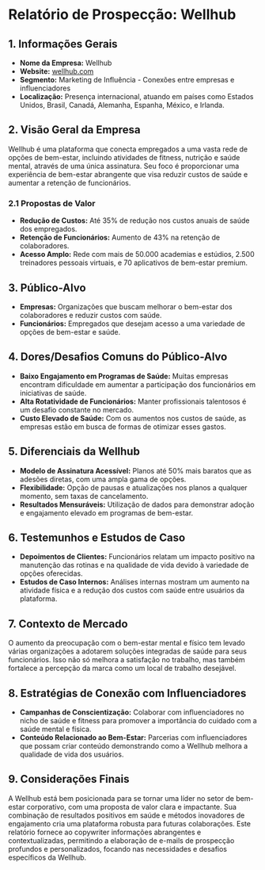 # Relatório de Prospecção: Wellhub

## 1. Informações Gerais
- **Nome da Empresa:** Wellhub
- **Website:** [wellhub.com](http://www.wellhub.com)
- **Segmento:** Marketing de Influência - Conexões entre empresas e influenciadores
- **Localização:** Presença internacional, atuando em países como Estados Unidos, Brasil, Canadá, Alemanha, Espanha, México, e Irlanda.

## 2. Visão Geral da Empresa
Wellhub é uma plataforma que conecta empregados a uma vasta rede de opções de bem-estar, incluindo atividades de fitness, nutrição e saúde mental, através de uma única assinatura. Seu foco é proporcionar uma experiência de bem-estar abrangente que visa reduzir custos de saúde e aumentar a retenção de funcionários. 

### 2.1 Propostas de Valor
- **Redução de Custos:** Até 35% de redução nos custos anuais de saúde dos empregados.
- **Retenção de Funcionários:** Aumento de 43% na retenção de colaboradores.
- **Acesso Amplo:** Rede com mais de 50.000 academias e estúdios, 2.500 treinadores pessoais virtuais, e 70 aplicativos de bem-estar premium.

## 3. Público-Alvo
- **Empresas:** Organizações que buscam melhorar o bem-estar dos colaboradores e reduzir custos com saúde.
- **Funcionários:** Empregados que desejam acesso a uma variedade de opções de bem-estar e saúde.

## 4. Dores/Desafios Comuns do Público-Alvo
- **Baixo Engajamento em Programas de Saúde:** Muitas empresas encontram dificuldade em aumentar a participação dos funcionários em iniciativas de saúde.
- **Alta Rotatividade de Funcionários:** Manter profissionais talentosos é um desafio constante no mercado.
- **Custo Elevado de Saúde:** Com os aumentos nos custos de saúde, as empresas estão em busca de formas de otimizar esses gastos.

## 5. Diferenciais da Wellhub
- **Modelo de Assinatura Acessível:** Planos até 50% mais baratos que as adesões diretas, com uma ampla gama de opções.
- **Flexibilidade:** Opção de pausas e atualizações nos planos a qualquer momento, sem taxas de cancelamento.
- **Resultados Mensuráveis:** Utilização de dados para demonstrar adoção e engajamento elevado em programas de bem-estar.

## 6. Testemunhos e Estudos de Caso
- **Depoimentos de Clientes:** Funcionários relatam um impacto positivo na manutenção das rotinas e na qualidade de vida devido à variedade de opções oferecidas.
- **Estudos de Caso Internos:** Análises internas mostram um aumento na atividade física e a redução dos custos com saúde entre usuários da plataforma.

## 7. Contexto de Mercado
O aumento da preocupação com o bem-estar mental e físico tem levado várias organizações a adotarem soluções integradas de saúde para seus funcionários. Isso não só melhora a satisfação no trabalho, mas também fortalece a percepção da marca como um local de trabalho desejável.

## 8. Estratégias de Conexão com Influenciadores
- **Campanhas de Conscientização:** Colaborar com influenciadores no nicho de saúde e fitness para promover a importância do cuidado com a saúde mental e física.
- **Conteúdo Relacionado ao Bem-Estar:** Parcerias com influenciadores que possam criar conteúdo demonstrando como a Wellhub melhora a qualidade de vida dos usuários.

## 9. Considerações Finais
A Wellhub está bem posicionada para se tornar uma líder no setor de bem-estar corporativo, com uma proposta de valor clara e impactante. Sua combinação de resultados positivos em saúde e métodos inovadores de engajamento cria uma plataforma robusta para futuras colaborações. Este relatório fornece ao copywriter informações abrangentes e contextualizadas, permitindo a elaboração de e-mails de prospecção profundos e personalizados, focando nas necessidades e desafios específicos da Wellhub.